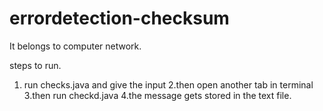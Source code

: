 # errordetection-checksum
It belongs to computer network.


steps to run.

1. run checks.java and give the input
2.then open another tab in terminal
3.then run checkd.java
4.the message gets stored in the text file.
